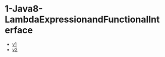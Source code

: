 # 1-Java8-LambdaExpressionandFunctionalInterface



 - [v1](https://github.com/pawanmandhan/1-Java8-LambdaExpressionandFunctionalInterface/tree/master/src/main/java/com/v1)
 - [v2](https://github.com/pawanmandhan/1-Java8-LambdaExpressionandFunctionalInterface/tree/master/src/main/java/com/v2)
